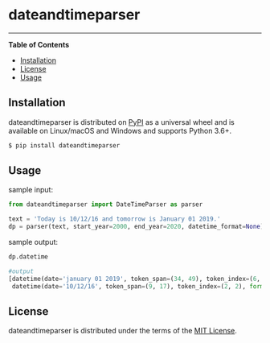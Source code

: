 # dateandtimeparser

-----

**Table of Contents**

* [Installation](#installation)
* [License](#license)
* [Usage](#usage)

## Installation

dateandtimeparser is distributed on [PyPI](https://pypi.org) as a universal
wheel and is available on Linux/macOS and Windows and supports
Python 3.6+.

```bash
$ pip install dateandtimeparser
```

## Usage

sample input:
```python
from dateandtimeparser import DateTimeParser as parser

text = 'Today is 10/12/16 and tomorrow is January 01 2019.'
dp = parser(text, start_year=2000, end_year=2020, datetime_format=None)
```
sample output: 
```python
dp.datetime

#output
[datetime(date='january 01 2019', token_span=(34, 49), token_index=(6, 8), format='%B %d %Y'),
 datetime(date='10/12/16', token_span=(9, 17), token_index=(2, 2), format='%d/%m/%y')]
```

## License

dateandtimeparser is distributed under the terms of the
[MIT License](https://choosealicense.com/licenses/mit).
